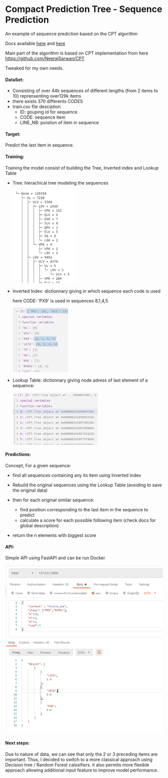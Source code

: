 # Compact Prediction Tree - Sequence Prediction

An example of sequence prediction based on the CPT algorithm

Docs available [here](CPT_docs/CPT_ADMA2013_Compact_Prediction_trees.pdf) and [here](CPT_docs/CPT+1167-Article_Text-2062-1-10-20171231.pdf)



Main part of the algorithm is based on CPT implementation from here https://github.com/NeerajSarwan/CPT

Tweaked for my own needs.



#### DataSet:

- Consisting of over 44k sequences of different lengths (from 2 items to 10) reprensenting over129k items
- there exists 370 differents CODES
- train.csv file desciption
  - ID: gouping id for sequence
  - CODE: sequence item 
  - LINE_NB: poistion of item in sequence



#### Target:

Predict the last item in sequence.



#### Training:

Training the model consist of building the Tree, Inverted index and Lookup Table

- Tree: hierachical tree modeling the sequences

  <img src="images\tree_sample.png" alt="tree_sample" style="zoom: 80%;" />

- Inverted Index: dictionnary giving in which sequence each code is used

  here CODE: 'PX9' is used in sequences 8,1,4,5

  <img src="images\II.png" alt="II" style="zoom: 80%;" />


- Lookup Table: dictionnary giving node adress of last element of a sequence:

  <img src="images\LT.png" alt="LT" style="zoom: 80%;" />
  

#### Predictions:

Concept, For a given sequence:

- find all sequences containing any its item using Inverted Index
- Rebuild the original sequences using the Lookup Table (avoiding to save the original data)
- then for each original similar sequence:
  - find position corresponding to the last item in the sequence to predict
  - calculate a score for each possible following item (check docs for global description)

- return the n elements with biggest score

  

#### API:

Simple API using FastAPI and can be run Docker

<img src="images\postman.png" alt="postman" style="zoom: 80%;" />

#### Next steps:

Due to nature of data, we can see that only the 2 or 3 preceding items are important. Thus, I decided to switch to a more classical approach using Decision tree / Random Forest calssifiers. it also permits more flexible approach allowing additional input feature to improve model performance.
